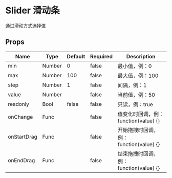 # Slider 滑动条

通过滑动方式选择值


## Props
| Name        | Type   | Default | Required | Description                  |
| ----------- | ------ | ------- | -------- | ---------------------------- |
| min         | Number | 0       | false    | 最小值，例：0                      |
| max         | Number | 100     | false    | 最大值，例：100                    |
| step        | Number | 1       | false    | 间隔，例：1                       |
| value       | Number |         | false    | 当前值，例：50                     |
| readonly    | Bool   | false   | false    | 只读，例：true                    |
| onChange    | Func   |         | false    | 值变化时回调，例：function(value) {}  |
| onStartDrag | Func   |         | false    | 开始拖拽时回调，例：function(value) {} |
| onEndDrag   | Func   |         | false    | 结束拖拽时回调，例：function(value) {} |
